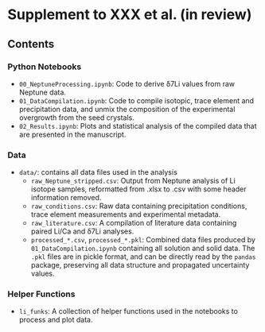 # Supplement to XXX et al. (in review)

## Contents

### Python Notebooks

 - `00_NeptuneProcessing.ipynb`: Code to derive δ7Li values from raw Neptune data.
 - `01_DataCompilation.ipynb`: Code to compile isotopic, trace element and precipitation data, and unmix the composition of the experimental overgrowth from the seed crystals.
 - `02_Results.ipynb`: Plots and statistical analysis of the compiled data that are presented in the manuscript.

### Data

 - `data/`: contains all data files used in the analysis
    - `raw_Neptune_stripped.csv`: Output from Neptune analysis of Li isotope samples, reformatted from .xlsx to .csv with some header information removed.
    - `raw_conditions.csv`: Raw data containing precipitation conditions, trace element measurements and experimental metadata.
    - `raw_literature.csv`: A compilation of literature data containing paired Li/Ca and δ7Li analyses.
    - `processed_*.csv`, `processed_*.pkl`: Combined data files produced by `01_DataCompilation.ipynb` containing all solution and solid data. The `.pkl` files are in pickle format, and can be directly read by the `pandas` package, preserving all data structure and propagated uncertainty values.

### Helper Functions

 - `li_funks`: A collection of helper functions used in the notebooks to process and plot data.
